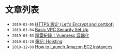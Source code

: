 # 文章列表

* `2019-03-05`  [HTTPS 設定 (Let's Encrypt and certbot)](/articles/2019-03-05.md)
* `2019-03-04`  [Basic VPC Security Set Up](/articles/2019-03-04.md) 
* `2019-03-03`  [踩雷紀錄：Vuepress 容器化](/articles/2019-03-03.md) 
* `2019-01-20`  [筆記: Hoisting](/articles/2019-01-20.md) 
* `2018-12-08`  [How to Launch Amazon EC2 instances](/articles/2018-12-08.md) 

